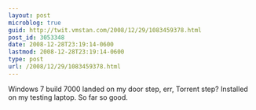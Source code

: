 ```yaml
---
layout: post
microblog: true
guid: http://twit.vmstan.com/2008/12/29/1083459378.html
post_id: 3053348
date: 2008-12-28T23:19:14-0600
lastmod: 2008-12-28T23:19:14-0600
type: post
url: /2008/12/29/1083459378.html
---
```

Windows 7 build 7000 landed on my door step, err, Torrent step? Installed on my testing laptop. So far so good.
